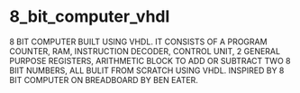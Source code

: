 # 8_bit_computer_vhdl
8 BIT COMPUTER BUILT USING VHDL.
IT CONSISTS OF A PROGRAM COUNTER, RAM, INSTRUCTION DECODER, CONTROL UNIT, 2 GENERAL PURPOSE REGISTERS, ARITHMETIC BLOCK TO ADD OR SUBTRACT TWO 8 BIIT NUMBERS, ALL BULIT FROM SCRATCH USING VHDL.
INSPIRED BY 8 BIT COMPUTER ON BREADBOARD BY BEN EATER.
